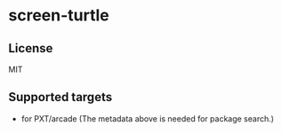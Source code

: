 # screen-turtle


## License

MIT

## Supported targets
* for PXT/arcade
(The metadata above is needed for package search.)